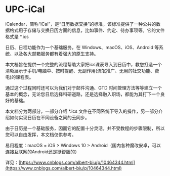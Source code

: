 # UPC-iCal
iCalendar，简称“iCal”，是“日历数据交换”的标准，该标准提供了一种公共的数据格式用于存储与交换日历方面的信息，比如事件、约定、待办事项等。它的文件格式是 *.ics

日历、日程功能作为一个基础服务，在 Windows、macOS、iOS、Android 等系统、以及各大邮箱服务都有着强大的原生支持。

本文档旨在提供一个完整的流程帮助大家把ics课表导入到日历中，教您打造一个清晰展示于手机/电脑中、按时提醒、无副作用(流氓推广、无用的社交功能、费电)的课程表。

通过这个过程同时还可以为我们对于邮件沟通、GTD 时间管理方法等等建立一个基本的概念，无论您日后选择科研道路，还是选择融入职场，都能为其打下一个良好的基础。

本文档分为两部分，一部分介绍 *.ics 文件在不同系统下导入的操作，另一部分介绍如何实现日历在不同设备之间的云同步。

由于日历是一个基础服务，因而它的配置十分灵活，并不受教程的步骤限制，所以您可以自由发挥，本文档仅供参考。

易用程度：macOS = iOS > Windows 10 > Android（国内各种魔改安卓，可以连接互联网的Android还是挺舒服的）


详见：[https://www.cnblogs.com/albert-biu/p/10464344.html](https://www.cnblogs.com/albert-biu/p/10464344.html)
